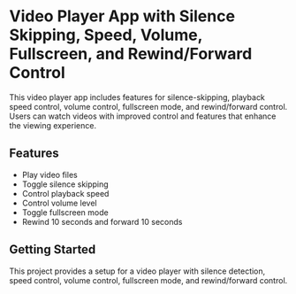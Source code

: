 # Video Player App with Silence Skipping, Speed, Volume, Fullscreen, and Rewind/Forward Control

This video player app includes features for silence-skipping, playback speed control, volume control, fullscreen mode, and rewind/forward control. Users can watch videos with improved control and features that enhance the viewing experience.

## Features
- Play video files
- Toggle silence skipping
- Control playback speed
- Control volume level
- Toggle fullscreen mode
- Rewind 10 seconds and forward 10 seconds

## Getting Started
This project provides a setup for a video player with silence detection, speed control, volume control, fullscreen mode, and rewind/forward control.
